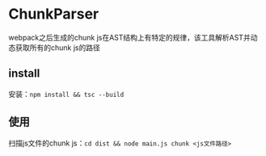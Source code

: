 # ChunkParser

webpack之后生成的chunk js在AST结构上有特定的规律，该工具解析AST并动态获取所有的chunk js的路径

## install

安装：`npm install && tsc --build`

## 使用

扫描js文件的chunk js：`cd dist && node main.js chunk <js文件路径>`

